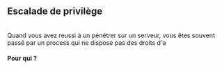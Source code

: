## Escalade de privilège


</br>
Quand vous avez reussi à un pénétrer sur un serveur, vous êtes souvent passé par un process qui ne dispose pas des droits d'a

#### Pour qui ?